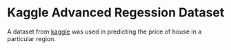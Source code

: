 # Kaggle Advanced Regession Dataset
A dataset from [kaggle](kaggle.com) was used in predicting the price of house in a particular region.
